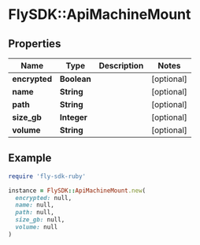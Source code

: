 # FlySDK::ApiMachineMount

## Properties

| Name | Type | Description | Notes |
| ---- | ---- | ----------- | ----- |
| **encrypted** | **Boolean** |  | [optional] |
| **name** | **String** |  | [optional] |
| **path** | **String** |  | [optional] |
| **size_gb** | **Integer** |  | [optional] |
| **volume** | **String** |  | [optional] |

## Example

```ruby
require 'fly-sdk-ruby'

instance = FlySDK::ApiMachineMount.new(
  encrypted: null,
  name: null,
  path: null,
  size_gb: null,
  volume: null
)
```

